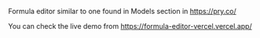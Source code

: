 Formula editor similar to one found in Models section in https://pry.co/

You can check the live demo from https://formula-editor-vercel.vercel.app/
